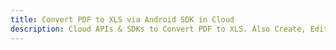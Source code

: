 ---title: Convert PDF to XLS via Android SDK in Clouddescription: Cloud APIs & SDKs to Convert PDF to XLS. Also Create, Edit & Render Microsoft Word & OpenOffice documents in the Cloud.---